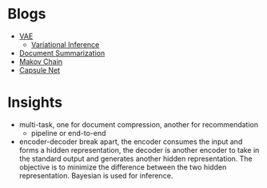 # Blogs
- [VAE](https://towardsdatascience.com/understanding-variational-autoencoders-vaes-f70510919f73)
  - [Variational Inference](https://towardsdatascience.com/bayesian-inference-problem-mcmc-and-variational-inference-25a8aa9bce29)
- [Document Summarization](https://medium.com/luisfredgs/automatic-text-summarization-with-machine-learning-an-overview-68ded5717a25)
- [Makov Chain](https://towardsdatascience.com/brief-introduction-to-markov-chains-2c8cab9c98ab)
- [Capsule Net](https://jhui.github.io/2017/11/03/Dynamic-Routing-Between-Capsules/)

# Insights
- multi-task, one for document compression, another for recommendation
  - pipeline or end-to-end
- encoder-decoder break apart, the encoder consumes the input and forms a hidden representation, the decoder is another encoder to take in the standard output and generates another hidden representation. The objective is to minimize the difference between the two hidden representation. Bayesian is used for inference.